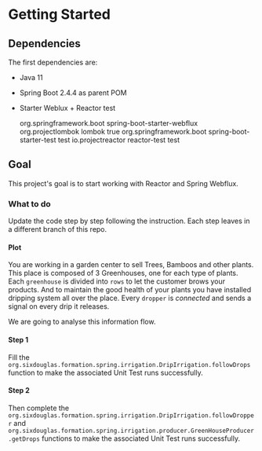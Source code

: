 # Getting Started

## Dependencies

The first dependencies are:

- Java 11
- Spring Boot 2.4.4 as parent POM
- Starter Weblux + Reactor test


    <dependency>
        <groupId>org.springframework.boot</groupId>
        <artifactId>spring-boot-starter-webflux</artifactId>
    </dependency>
    <dependency>
        <groupId>org.projectlombok</groupId>
        <artifactId>lombok</artifactId>
        <optional>true</optional>
    </dependency>

    <dependency>
        <groupId>org.springframework.boot</groupId>
        <artifactId>spring-boot-starter-test</artifactId>
        <scope>test</scope>
    </dependency>
    <dependency>
        <groupId>io.projectreactor</groupId>
        <artifactId>reactor-test</artifactId>
        <scope>test</scope>
    </dependency>

## Goal

This project's goal is to start working with Reactor and Spring Webflux. 

### What to do

Update the code step by step following the instruction. Each step leaves in a different branch of this repo.

#### Plot

You are working in a garden center to sell Trees, Bamboos and other plants. This place is composed of 3 Greenhouses, one for each type of plants. Each `greenhouse` is divided into `rows` to let the customer brows your products. And to maintain the good health of your plants you have installed dripping system all over the place. Every `dropper` is _connected_ and sends a signal on every drip it releases.

We are going to analyse this information flow.

#### Step 1

Fill the `org.sixdouglas.formation.spring.irrigation.DripIrrigation.followDrops` function to make the associated Unit Test runs successfully.

#### Step 2

Then complete the `org.sixdouglas.formation.spring.irrigation.DripIrrigation.followDropper` and `org.sixdouglas.formation.spring.irrigation.producer.GreenHouseProducer.getDrops` functions to make the associated Unit Test runs successfully.
